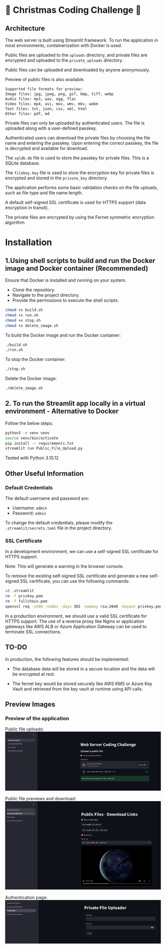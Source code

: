 # 🎄 Christmas Coding Challenge 🎄

## Architecture

The web server is built using Streamlit framework. To run the application in most environments, containerization with Docker is used.

Public files are uploaded to the `uploads` directory, and private files are encrypted and uploaded to the `private_uploads` directory.

Public files can be uploaded and downloaded by anyone anonymously.

Preview of public files is also available.
```
Supported file formats for preview:
Image files: jpg, jpeg, png, gif, bmp, tiff, webp
Audio files: mp3, wav, ogg, flac
Video files: mp4, avi, mov, wmv, mkv, webm
Text files: txt, json, csv, xml, html
Other files: pdf, md
```

Private files can only be uploaded by authenticated users. The file is uploaded along with a user-defined passkey.

Authenticated users can download the private files by choosing the file name and entering the passkey. Upon entering the correct passkey, the file is decrypted and available for download.

The `sqldb.db` file is used to store the passkey for private files. This is a SQLite database.

The `filekey.key` file is used to store the encryption key for private files is encrypted and stored in the `private_key` directory.

The application performs some basic validation checks on the file uploads, such as file type and file name length.

A default self-signed SSL certificate is used for HTTPS support (data encryption in transit).

The private files are encrypted by using the Fernet symmetric encryption algorithm.

# Installation

## 1.Using shell scripts to build and run the Docker image and Docker container (Recommended)

Ensure that Docker is installed and running on your system.

- Clone the repository.
- Navigate to the project directory.
- Provide the permissions to execute the shell scripts.

```bash
chmod +x build.sh
chmod +x run.sh
chmod +x stop.sh
chmod +x delete_image.sh
```
To build the Docker image and run the Docker container:

```bash
./build.sh
./run.sh
```

To stop the Docker container:

```bash
./stop.sh
```

Delete the Docker image:
```bash
./delete_image.sh
```

## 2. To run the Streamlit app locally in a virtual environment - Alternative to Docker

Follow the below steps:

```bash
python3 -m venv venv
source venv/bin/activate
pip install -r requirements.txt
streamlit run Public_File_Upload.py
```
Tested with Python 3.10.12

## Other Useful Information

### Default Credentials

The default username and password are:

- Username: `admin`
- Password: `admin`

To change the default credentials, please modify the `.streamlit/secrets.toml` file in the project directory.

### SSL Certificate

In a development environment, we can use a self-signed SSL certificate for HTTPS support. 

Note: This will generate a warning in the browser console.

To remove the existing self-signed SSL certificate and generate a new self-signed SSL certificate, you can use the following commands:

```bash
cd .streamlit
rm -f privkey.pem
rm -f fullchain.pem
openssl req -x509 -nodes -days 365 -newkey rsa:2048 -keyout privkey.pem -out fullchain.pem -subj "/CN=localhost"
```

In a production environment, we should use a valid SSL certificate for HTTPS support.
The use of a reverse proxy like Nginx or application gateways like AWS ALB or Azure Application Gateway can be used to terminate SSL connections.

## TO-DO

In production, the following features should be implemented:

- The database data will be stored in a secure location and the data will be encrypted at rest.

- The fernet key would be stored securely like AWS KMS or Azure Key Vault and retrieved from the key vault at runtime using API calls.

## Preview Images

### Preview of the application

Public file uploads:
![image1](images/image.png)

Public file previews and download:
![image2](images/image2.png)

Authentication page:
![image3](images/image3.png)